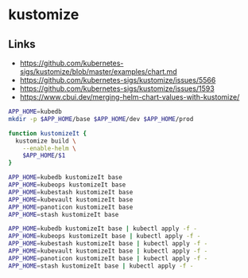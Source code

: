# kustomize

## Links

- https://github.com/kubernetes-sigs/kustomize/blob/master/examples/chart.md
- https://github.com/kubernetes-sigs/kustomize/issues/5566
- https://github.com/kubernetes-sigs/kustomize/issues/1593
- https://www.cbui.dev/merging-helm-chart-values-with-kustomize/

```sh
APP_HOME=kubedb
mkdir -p $APP_HOME/base $APP_HOME/dev $APP_HOME/prod
```

```sh
function kustomizeIt {
  kustomize build \
    --enable-helm \
    $APP_HOME/$1
}
```

```sh
APP_HOME=kubedb kustomizeIt base
APP_HOME=kubeops kustomizeIt base
APP_HOME=kubestash kustomizeIt base
APP_HOME=kubevault kustomizeIt base
APP_HOME=panoticon kustomizeIt base
APP_HOME=stash kustomizeIt base
```

```sh
APP_HOME=kubedb kustomizeIt base | kubectl apply -f -
APP_HOME=kubeops kustomizeIt base | kubectl apply -f -
APP_HOME=kubestash kustomizeIt base | kubectl apply -f -
APP_HOME=kubevault kustomizeIt base | kubectl apply -f -
APP_HOME=panoticon kustomizeIt base | kubectl apply -f -
APP_HOME=stash kustomizeIt base | kubectl apply -f -
```
